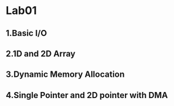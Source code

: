 # Lab01 
## 1.Basic I/O
## 2.1D and 2D Array
## 3.Dynamic Memory Allocation
## 4.Single Pointer and 2D pointer with DMA
